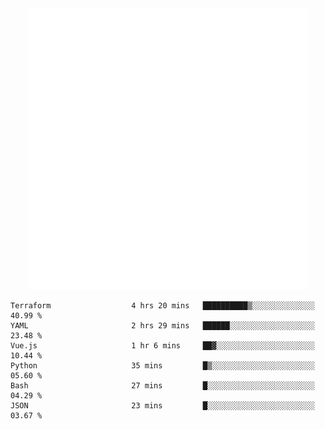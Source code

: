 <div align="center">
    <a href="https://konst.fish">
        <img src="https://raw.githubusercontent.com/konstfish/konstfish/master/fish.svg" alt="Logo" width="450"/>
    </a>
</div>

<!--START_SECTION:waka-->

```text
Terraform                  4 hrs 20 mins   ██████████▒░░░░░░░░░░░░░░   40.99 %
YAML                       2 hrs 29 mins   ██████░░░░░░░░░░░░░░░░░░░   23.48 %
Vue.js                     1 hr 6 mins     ██▓░░░░░░░░░░░░░░░░░░░░░░   10.44 %
Python                     35 mins         █▒░░░░░░░░░░░░░░░░░░░░░░░   05.60 %
Bash                       27 mins         █░░░░░░░░░░░░░░░░░░░░░░░░   04.29 %
JSON                       23 mins         █░░░░░░░░░░░░░░░░░░░░░░░░   03.67 %
```

<!--END_SECTION:waka-->
